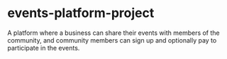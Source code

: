 # events-platform-project
A platform where a business can share their events with members of the community, and community members can sign up and optionally pay to participate in the events.
